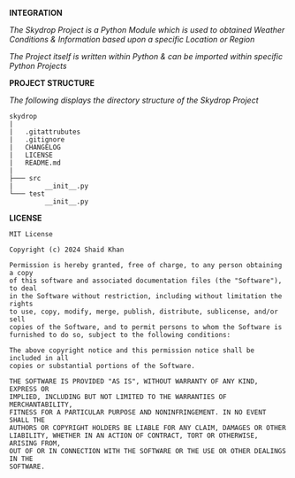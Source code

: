 **INTEGRATION**

_The Skydrop Project is a Python Module which is used to obtained Weather 
Conditions & Information based upon a specific Location or Region_

_The Project itself is written within Python & can be imported within 
specific Python Projects_

**PROJECT STRUCTURE**

_The following displays the directory structure of the Skydrop Project_

```
skydrop
|
|   .gitattrubutes
|   .gitignore
|   CHANGELOG
|   LICENSE
|   README.md
|
├─── src
|        __init__.py
└─── test
         __init__.py

```

**LICENSE**

```
MIT License

Copyright (c) 2024 Shaid Khan

Permission is hereby granted, free of charge, to any person obtaining a copy
of this software and associated documentation files (the "Software"), to deal
in the Software without restriction, including without limitation the rights
to use, copy, modify, merge, publish, distribute, sublicense, and/or sell
copies of the Software, and to permit persons to whom the Software is
furnished to do so, subject to the following conditions:

The above copyright notice and this permission notice shall be included in all
copies or substantial portions of the Software.

THE SOFTWARE IS PROVIDED "AS IS", WITHOUT WARRANTY OF ANY KIND, EXPRESS OR
IMPLIED, INCLUDING BUT NOT LIMITED TO THE WARRANTIES OF MERCHANTABILITY,
FITNESS FOR A PARTICULAR PURPOSE AND NONINFRINGEMENT. IN NO EVENT SHALL THE
AUTHORS OR COPYRIGHT HOLDERS BE LIABLE FOR ANY CLAIM, DAMAGES OR OTHER
LIABILITY, WHETHER IN AN ACTION OF CONTRACT, TORT OR OTHERWISE, ARISING FROM,
OUT OF OR IN CONNECTION WITH THE SOFTWARE OR THE USE OR OTHER DEALINGS IN THE
SOFTWARE.
```